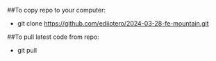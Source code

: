 ##To copy repo to your computer:
- git clone https://github.com/ediiotero/2024-03-28-fe-mountain.git

##To pull latest code from repo:
- git pull
